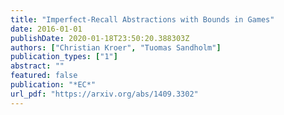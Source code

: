 ```yaml
---
title: "Imperfect-Recall Abstractions with Bounds in Games"
date: 2016-01-01
publishDate: 2020-01-18T23:50:20.388303Z
authors: ["Christian Kroer", "Tuomas Sandholm"]
publication_types: ["1"]
abstract: ""
featured: false
publication: "*EC*"
url_pdf: "https://arxiv.org/abs/1409.3302"
---
```


